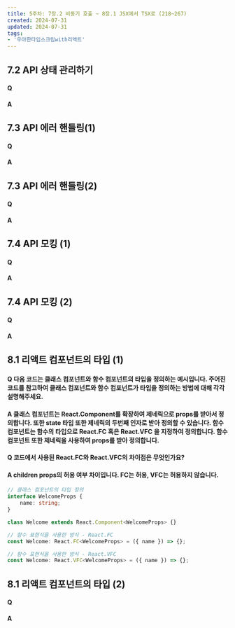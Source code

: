 ```yaml
---
title: 5주차: 7장.2 비동기 호출 ~ 8장.1 JSX에서 TSX로 (218~267)
created: 2024-07-31
updated: 2024-07-31
tags:
- '우아한타입스크립with리액트'
---
```


## 7.2 API 상태 관리하기

#### Q


#### A


## 7.3 API 에러 핸들링(1)

#### Q


#### A

## 7.3 API 에러 핸들링(2)

#### Q


#### A


## 7.4 API 모킹 (1)

#### Q


#### A

## 7.4 API 모킹 (2)

#### Q


#### A


## 8.1 리액트 컴포넌트의 타입 (1)

#### Q 다음 코드는 클래스 컴포넌트와 함수 컴포넌트의 타입을 정의하는 예시입니다. 주어진 코드를 참고하여 클래스 컴포넌트와 함수 컴포넌트가 타입을 정의하는 방법에 대해 각각 설명해주세요.


#### A 클래스 컴포넌트는 React.Component를 확장하여 제네릭으로 props를 받아서 정의합니다. 또한 state 타입 또한 제네릭의 두번째 인자로 받아 정의할 수 있습니다. 함수 컴포넌트는 함수의 타입으로 React.FC 혹은 React.VFC 을 지정하여 정의합니다. 함수 컴포넌트 또한 제네릭을 사용하여 props를 받아 정의합니다.

#### Q 코드에서 사용된 React.FC와 React.VFC의 차이점은 무엇인가요?


#### A children props의 허용 여부 차이입니다. FC는 허용, VFC는 허용하지 않습니다.

```ts
// 클래스 컴포넌트의 타입 정의
interface WelcomeProps {
    name: string;
}

class Welcome extends React.Component<WelcomeProps> {}

// 함수 표현식을 사용한 방식 - React.FC
const Welcome: React.FC<WelcomeProps> = ({ name }) => {};

// 함수 표현식을 사용한 방식 - React.VFC
const Welcome: React.VFC<WelcomeProps> = ({ name }) => {};
```
## 8.1 리액트 컴포넌트의 타입 (2)

#### Q


#### A
